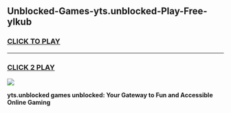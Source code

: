 
## Unblocked-Games-yts.unblocked-Play-Free-ylkub
<h3>
<a href="https://premium76.site?title=yts.unblocked&ref=21A">CLICK TO PLAY</a></h3>
<hr>

<h3>
<a href="https://premium76.site?title=yts.unblocked&ref=21A">CLICK 2 PLAY</a>
  
</h3>

<a href="https://premium76.site?title=yts.unblocked&ref=21A"><img src="https://clearcache.store/games.png"></a>


**yts.unblocked games unblocked: Your Gateway to Fun and Accessible Online Gaming**

